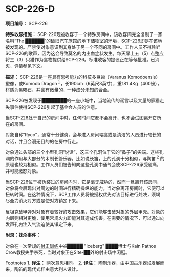 # SCP-226-D
                        

**项目编号：** SCP-226

**特殊收容措施：** SCP-226现被收容于一个特殊房间中，该收容间完全复制了一家名叫“The ██████”的破旧汽车旅馆的地下储物室的环境，SCP-226即是在该地被发现的。严禁使对象意识到其身处于另一个不同的房间中。工作人员不得聆听SCP-226的歌声，因为这会导致莫名的内出血症状发生。每天早上五（5）点整应将三（3）只猫作为食物提供给SCP-226。标准收容的提议正在等候批准。已消灭，详情参见下文。

**描述：** SCP-226是一座具有思考能力的科莫多巨蜥（Varanus Komodoensis）塑像，或Komodo Dragon<sup class='footnoteref'>
 <a shape='rect' class='footnoteref' id='footnoteref-1' href='javascript:;' onclick='WIKIDOT.page.utils.scrollToReference(&apos;footnote-1&apos;)'>1</a>
</sup>，长190cm（6英尺3英寸），重181.4Kg（400磅），材质为黑曜石，并含有微量的，一种成分未知的合金。

SCP-226被发现于████████的一座小城中，当地流传的谣言以及大量的家猫走失事件使得SCP-226引起了基金会人员的注意。

当SCP-226处于自己的房间中时，任何时间它都不会离开，也不会试图离开它所在的房间。

对象自称“Ryco”，通常十分健谈，会与进入房间喂食或是清洁的人员进行较长的对话，并且会漫无目的的在房中行走。

对象通过头部的三个小型孔洞“说话”，这三个孔洞位于它的“鼻子”的尖端。这些孔洞的作用与大部分的木制长管乐器，比如说长笛，上的孔洞十分相似，与陶笛<sup class='footnoteref'>
 <a shape='rect' class='footnoteref' id='footnoteref-2' href='javascript:;' onclick='WIKIDOT.page.utils.scrollToReference(&apos;footnote-2&apos;)'>2</a>
</sup>的原理也较为相似。工作人员们被告知向这些孔洞中通气会使SCP-226承受剧痛，并可能激怒对象。

当SCP-226位于被伪装过的房间内时，它是毫无威胁的，然而一旦离开该房间，对象将会展现出对周边的时间进行精确操纵的能力，当对象离开房间时，它便可以扭转时间。在这种情况下，SCP工作人员将被授权优先对该目标进行处决，须竭尽全力消灭对方或是使对方镇定下来。

反坦克破甲弹对对象有着较好的攻击效果，它们能够击破对象的外层甲壳。对象的内层则相对更脆，使用常规火力即能对其造成伤害。在需要的情况下，可以通过向发声孔内注入气流迫使其镇定下来。

**附录：抹杀事件：** 

对象在一次常规的[射击训练](//scp-wiki-cn.wikidot.com/target-practice)中被█████ "Iceberg" ████博士与Kain Pathos Crow教授失手杀死，当时对象正在Site-██外的射击场中闲逛。


Footnotes
<a shape='rect' href='javascript:;' onclick='WIKIDOT.page.utils.scrollToReference(&apos;footnoteref-1&apos;)'>1</a>. **译注：** 两次意思相同。
<a shape='rect' href='javascript:;' onclick='WIKIDOT.page.utils.scrollToReference(&apos;footnoteref-2&apos;)'>2</a>. **译注：** 陶制乐器，由中国古乐器埙发展而来，陶笛的现代式样由意大利人设计。


                    